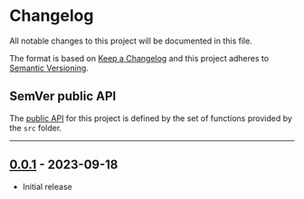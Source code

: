 # Changelog
All notable changes to this project will be documented in this file.

The format is based on [Keep a Changelog](https://keepachangelog.com/en/) and this project adheres to [Semantic Versioning](https://semver.org/spec/v2.0.0.html).

## SemVer public API

The [public API](https://semver.org/spec/v2.0.0.html#spec-item-1)  for this project is defined by the set of functions provided by the `src` folder.

---


## [0.0.1](https://github.com/crowdsecurity/cs-stormshield-bouncer/releases/tag/v0.0.1) - 2023-09-18

- Initial release
